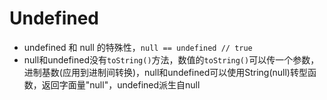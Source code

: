# Undefined

* undefined 和 null 的特殊性，`null == undefined // true`
* null和undefined没有`toString()`方法，数值的`toString()`可以传一个参数，进制基数\(应用到进制间转换\)，null和undefined可以使用String\(null\)转型函数，返回字面量"null"，undefined派生自null

